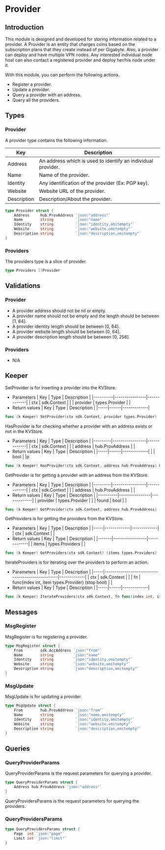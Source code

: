 <!-- markdownlint-configure-file { "MD024": { "allow_different_nesting": true } } -->

# Provider

## Introduction

This module is designed and developed for storing information related to a provider. A Provider is an entity that charges coins based on the subscription plans that they create instead of per Gigabyte. Also, a provider can deploy and have multiple VPN nodes. Any interested individual node host can also contact a registered provider and deploy her/his node under it.

With this module, you can perform the following actions.

- Register a provider.
- Update a provider.
- Query a provider with an address.
- Query all the providers.

## Types

### Provider

A provider type contains the following information.

| Key         | Description                                                  |
|-------------|--------------------------------------------------------------|
| Address     | An address which is used to identify an individual provider. |
| Name        | Name of the provider.                                        |
| Identity    | Any identification of the provider (Ex: PGP key).            |
| Website     | Website URL of the provider.                                 |
| Description | Description/About the provider.                              |

``` go
type Provider struct {
    Address     hub.ProvAddress `json:"address"`
    Name        string          `json:"name"`
    Identity    string          `json:"identity,omitempty"`
    Website     string          `json:"website,omitempty"`
    Description string          `json:"description,omitempty"`
}
```

### Providers

The providers type is a slice of provider.

``` go
type Providers []Provider
```

## Validations

### Provider

- A provider address should not be nil or empty.
- A provider name should not be empty and the length should be between [1, 64].
- A provider identity length should be between [0, 64].
- A provider website length should be between [0, 64].
- A provider description length should be between [0, 256].

### Providers

- N/A

## Keeper

SetProvider is for inserting a provider into the KVStore.

- Parameters
    | Key      | Type           | Description |
    |----------|----------------|-------------|
    | ctx      | sdk.Context    |             |
    | provider | types.Provider |             |
- Return values
    | Key | Type | Description |
    |-----|------|-------------|

```go
func (k Keeper) SetProvider(ctx sdk.Context, provider types.Provider)
```

HasProvider is for checking whether a provider with an address exists or not in the KVStore.

- Parameters
    | Key     | Type            | Description |
    |---------|-----------------|-------------|
    | ctx     | sdk.Context     |             |
    | address | hub.ProvAddress |             |
- Return values
    | Key | Type | Description |
    |-----|------|-------------|
    |     | bool |             |p

```go
func (k Keeper) HasProvider(ctx sdk.Context, address hub.ProvAddress) bool
```

GetProvider is for getting a provider with an address from the KVStore.

- Parameters
    | Key     | Type            | Description |
    |---------|-----------------|-------------|
    | ctx     | sdk.Context     |             |
    | address | hub.ProvAddress |             |
- Return values
    | Key      | Type           | Description |
    |----------|----------------|-------------|
    | provider | types.Provider |             |
    | found    | bool           |             |

```go
func (k Keeper) GetProvider(ctx sdk.Context, address hub.ProvAddress) (provider types.Provider, found bool)
```

GetProviders is for getting the providers from the KVStore.

- Parameters
    | Key | Type        | Description |
    |-----|-------------|-------------|
    | ctx | sdk.Context |             |
- Return values
    | Key   | Type            | Description |
    |-------|-----------------|-------------|
    | items | types.Providers |             |

```go
func (k Keeper) GetProviders(ctx sdk.Context) (items types.Providers)
```

IterateProviders is for iterating over the providers to perform an action.

- Parameters
    | Key | Type                                             | Description |
    |-----|--------------------------------------------------|-------------|
    | ctx | sdk.Context                                      |             |
    | fn  | func(index int, item types.Provider) (stop bool) |             |
- Return values
    | Key | Type | Description |
    |-----|------|-------------|

```go
func (k Keeper) IterateProviders(ctx sdk.Context, fn func(index int, item types.Provider) (stop bool))
```

## Messages

### MsgRegister

MsgRegister is for registering a provider.

```go
type MsgRegister struct {
    From        sdk.AccAddress `json:"from"`
    Name        string         `json:"name"`
    Identity    string         `json:"identity,omitempty"`
    Website     string         `json:"website,omitempty"`
    Description string         `json:"description,omitempty"`
}
```

### MsgUpdate

MsgUpdate is for updating a provider.

```go
type MsgUpdate struct {
    From        hub.ProvAddress `json:"from"`
    Name        string          `json:"name,omitempty"`
    Identity    string          `json:"identity,omitempty"`
    Website     string          `json:"website,omitempty"`
    Description string          `json:"description,omitempty"`
}
```

## Queries

### QueryProviderParams

QueryProviderParams is the request parameters for querying a provider.

```go
type QueryProviderParams struct {
    Address hub.ProvAddress `json:"address"`
}
```

QueryProvidersParams is the request parameters for querying the providers.

### QueryProvidersParams

```go
type QueryProvidersParams struct {
    Page  int `json:"page"`
    Limit int `json:"limit"`
}
```
